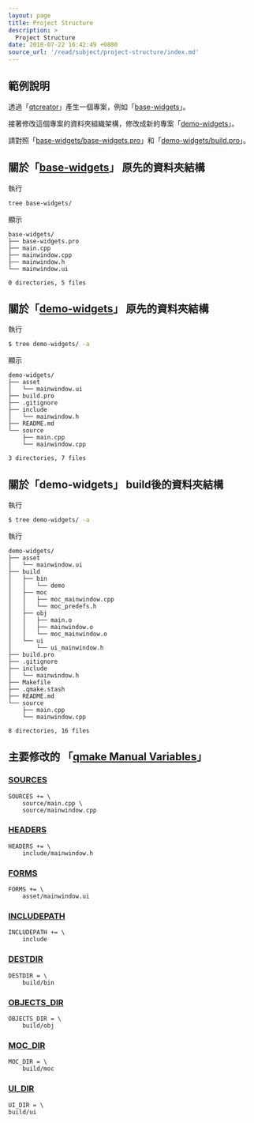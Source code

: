 ```yaml
---
layout: page
title: Project Structure
description: >
  Project Structure
date: 2018-07-22 16:42:49 +0800
source_url: '/read/subject/project-structure/index.md'
---
```



## 範例說明


透過「[qtcreator](http://doc.qt.io/qtcreator/)」產生一個專案，例如「[base-widgets](https://github.com/foreachsam/book-lang-cpp-qt/tree/gh-pages/example/project-structure/base-widgets)」。

接著修改這個專案的資料夾組織架構，修改成新的專案「[demo-widgets](https://github.com/foreachsam/book-lang-cpp-qt/tree/gh-pages/example/project-structure/demo-widgets)」。

請對照「[base-widgets/base-widgets.pro](https://github.com/foreachsam/book-lang-cpp-qt/blob/gh-pages/example/project-structure/base-widgets/base-widgets.pro)」和「[demo-widgets/build.pro](https://github.com/foreachsam/book-lang-cpp-qt/blob/gh-pages/example/project-structure/demo-widgets/build.pro)」。


## 關於「[base-widgets](https://github.com/foreachsam/book-lang-cpp-qt/tree/gh-pages/example/project-structure/base-widgets)」 原先的資料夾結構

執行

``` sh
tree base-widgets/
```

顯示

```
base-widgets/
├── base-widgets.pro
├── main.cpp
├── mainwindow.cpp
├── mainwindow.h
└── mainwindow.ui

0 directories, 5 files
```


## 關於「[demo-widgets](https://github.com/foreachsam/book-lang-cpp-qt/tree/gh-pages/example/project-structure/demo-widgets)」 原先的資料夾結構

執行

``` sh
$ tree demo-widgets/ -a
```

顯示

```
demo-widgets/
├── asset
│   └── mainwindow.ui
├── build.pro
├── .gitignore
├── include
│   └── mainwindow.h
├── README.md
└── source
    ├── main.cpp
    └── mainwindow.cpp

3 directories, 7 files
```


## 關於「demo-widgets」 build後的資料夾結構


執行

``` sh
$ tree demo-widgets/ -a
```

執行

```
demo-widgets/
├── asset
│   └── mainwindow.ui
├── build
│   ├── bin
│   │   └── demo
│   ├── moc
│   │   ├── moc_mainwindow.cpp
│   │   └── moc_predefs.h
│   ├── obj
│   │   ├── main.o
│   │   ├── mainwindow.o
│   │   └── moc_mainwindow.o
│   └── ui
│       └── ui_mainwindow.h
├── build.pro
├── .gitignore
├── include
│   └── mainwindow.h
├── Makefile
├── .qmake.stash
├── README.md
└── source
    ├── main.cpp
    └── mainwindow.cpp

8 directories, 16 files

```


## 主要修改的 「[qmake Manual Variables](http://doc.qt.io/qt-5/qmake-variable-reference.html)」

### [SOURCES](http://doc.qt.io/qt-5/qmake-variable-reference.html#sources)

```
SOURCES += \
	source/main.cpp \
	source/mainwindow.cpp
```

### [HEADERS](http://doc.qt.io/qt-5/qmake-variable-reference.html#headers)

```
HEADERS += \
	include/mainwindow.h
```

### [FORMS](http://doc.qt.io/qt-5/qmake-variable-reference.html#forms)

```
FORMS += \
	asset/mainwindow.ui
```

### [INCLUDEPATH](http://doc.qt.io/qt-5/qmake-variable-reference.html#includepath)

```
INCLUDEPATH += \
	include
```

### [DESTDIR](http://doc.qt.io/qt-5/qmake-variable-reference.html#destdir)

```
DESTDIR = \
	build/bin
```

### [OBJECTS_DIR](http://doc.qt.io/qt-5/qmake-variable-reference.html#objects-dir)

```
OBJECTS_DIR = \
	build/obj
```

### [MOC_DIR](http://doc.qt.io/qt-5/qmake-variable-reference.html#moc-dir)

```
MOC_DIR = \
	build/moc
```

### [UI_DIR](http://doc.qt.io/qt-5/qmake-variable-reference.html#ui-dir)

```
UI_DIR = \
build/ui
```
